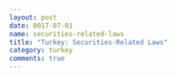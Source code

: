 ```yaml
---
layout: post
date: 0017-07-01
name: securities-related-laws
title: "Turkey: Securities-Related Laws"
category: turkey
comments: true
---
```


